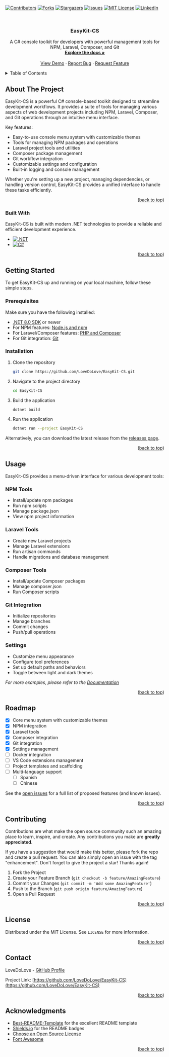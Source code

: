 <!-- Improved compatibility of back to top link: See: https://github.com/othneildrew/Best-README-Template/pull/73 -->
<a id="readme-top"></a>

<!-- PROJECT SHIELDS -->
[![Contributors][contributors-shield]][contributors-url]
[![Forks][forks-shield]][forks-url]
[![Stargazers][stars-shield]][stars-url]
[![Issues][issues-shield]][issues-url]
[![MIT License][license-shield]][license-url]
[![LinkedIn][linkedin-shield]][linkedin-url]

<!-- PROJECT LOGO -->
<br />
<div align="center">
  <h3 align="center">EasyKit-CS</h3>

  <p align="center">
    A C# console toolkit for developers with powerful management tools for NPM, Laravel, Composer, and Git
    <br />
    <a href="https://github.com/LoveDoLove/EasyKit-CS"><strong>Explore the docs »</strong></a>
    <br />
    <br />
    <a href="https://github.com/LoveDoLove/EasyKit-CS">View Demo</a>
    ·
    <a href="https://github.com/LoveDoLove/EasyKit-CS/issues">Report Bug</a>
    ·
    <a href="https://github.com/LoveDoLove/EasyKit-CS/issues">Request Feature</a>
  </p>
</div>

<!-- TABLE OF CONTENTS -->
<details>
  <summary>Table of Contents</summary>
  <ol>
    <li>
      <a href="#about-the-project">About The Project</a>
      <ul>
        <li><a href="#built-with">Built With</a></li>
      </ul>
    </li>
    <li>
      <a href="#getting-started">Getting Started</a>
      <ul>
        <li><a href="#prerequisites">Prerequisites</a></li>
        <li><a href="#installation">Installation</a></li>
      </ul>
    </li>
    <li><a href="#usage">Usage</a></li>
    <li><a href="#roadmap">Roadmap</a></li>
    <li><a href="#contributing">Contributing</a></li>
    <li><a href="#license">License</a></li>
    <li><a href="#contact">Contact</a></li>
    <li><a href="#acknowledgments">Acknowledgments</a></li>
  </ol>
</details>

<!-- ABOUT THE PROJECT -->
## About The Project

EasyKit-CS is a powerful C# console-based toolkit designed to streamline development workflows. It provides a suite of tools for managing various aspects of web development projects including NPM, Laravel, Composer, and Git operations through an intuitive menu interface.

Key features:
* Easy-to-use console menu system with customizable themes
* Tools for managing NPM packages and operations
* Laravel project tools and utilities
* Composer package management
* Git workflow integration
* Customizable settings and configuration
* Built-in logging and console management

Whether you're setting up a new project, managing dependencies, or handling version control, EasyKit-CS provides a unified interface to handle these tasks efficiently.

<p align="right">(<a href="#readme-top">back to top</a>)</p>

### Built With

EasyKit-CS is built with modern .NET technologies to provide a reliable and efficient development experience.

* [![.NET][DotNet-badge]][DotNet-url]
* [![C#][CSharp-badge]][CSharp-url]

<p align="right">(<a href="#readme-top">back to top</a>)</p>

<!-- GETTING STARTED -->
## Getting Started

To get EasyKit-CS up and running on your local machine, follow these simple steps.

### Prerequisites

Make sure you have the following installed:
* [.NET 8.0 SDK](https://dotnet.microsoft.com/download/dotnet/8.0) or newer
* For NPM features: [Node.js and npm](https://nodejs.org/)
* For Laravel/Composer features: [PHP and Composer](https://getcomposer.org/)
* For Git integration: [Git](https://git-scm.com/)

### Installation

1. Clone the repository
   ```sh
   git clone https://github.com/LoveDoLove/EasyKit-CS.git
   ```
2. Navigate to the project directory
   ```sh
   cd EasyKit-CS
   ```
3. Build the application
   ```sh
   dotnet build
   ```
4. Run the application
   ```sh
   dotnet run --project EasyKit-CS
   ```

Alternatively, you can download the latest release from the [releases page](https://github.com/LoveDoLove/EasyKit-CS/releases).

<p align="right">(<a href="#readme-top">back to top</a>)</p>

<!-- USAGE EXAMPLES -->
## Usage

EasyKit-CS provides a menu-driven interface for various development tools:

### NPM Tools
* Install/update npm packages
* Run npm scripts
* Manage package.json
* View npm project information

### Laravel Tools
* Create new Laravel projects
* Manage Laravel extensions
* Run artisan commands
* Handle migrations and database management

### Composer Tools
* Install/update Composer packages
* Manage composer.json
* Run Composer scripts

### Git Integration
* Initialize repositories
* Manage branches
* Commit changes
* Push/pull operations

### Settings
* Customize menu appearance
* Configure tool preferences
* Set up default paths and behaviors
* Toggle between light and dark themes

_For more examples, please refer to the [Documentation](https://github.com/LoveDoLove/EasyKit-CS/wiki)_

<p align="right">(<a href="#readme-top">back to top</a>)</p>

<!-- ROADMAP -->
## Roadmap

- [x] Core menu system with customizable themes
- [x] NPM integration
- [x] Laravel tools
- [x] Composer integration
- [x] Git integration
- [x] Settings management
- [ ] Docker integration
- [ ] VS Code extensions management
- [ ] Project templates and scaffolding
- [ ] Multi-language support
    - [ ] Spanish
    - [ ] Chinese

See the [open issues](https://github.com/LoveDoLove/EasyKit-CS/issues) for a full list of proposed features (and known issues).

<p align="right">(<a href="#readme-top">back to top</a>)</p>

<!-- CONTRIBUTING -->
## Contributing

Contributions are what make the open source community such an amazing place to learn, inspire, and create. Any contributions you make are **greatly appreciated**.

If you have a suggestion that would make this better, please fork the repo and create a pull request. You can also simply open an issue with the tag "enhancement".
Don't forget to give the project a star! Thanks again!

1. Fork the Project
2. Create your Feature Branch (`git checkout -b feature/AmazingFeature`)
3. Commit your Changes (`git commit -m 'Add some AmazingFeature'`)
4. Push to the Branch (`git push origin feature/AmazingFeature`)
5. Open a Pull Request

<p align="right">(<a href="#readme-top">back to top</a>)</p>

<!-- LICENSE -->
## License

Distributed under the MIT License. See `LICENSE` for more information.

<p align="right">(<a href="#readme-top">back to top</a>)</p>

<!-- CONTACT -->
## Contact

LoveDoLove - [GitHub Profile](https://github.com/LoveDoLove)

Project Link: [https://github.com/LoveDoLove/EasyKit-CS](https://github.com/LoveDoLove/EasyKit-CS)

<p align="right">(<a href="#readme-top">back to top</a>)</p>

<!-- ACKNOWLEDGMENTS -->
## Acknowledgments

* [Best-README-Template](https://github.com/othneildrew/Best-README-Template) for the excellent README template
* [Shields.io](https://shields.io) for the README badges
* [Choose an Open Source License](https://choosealicense.com)
* [Font Awesome](https://fontawesome.com)

<p align="right">(<a href="#readme-top">back to top</a>)</p>

<!-- MARKDOWN LINKS & IMAGES -->
<!-- https://www.markdownguide.org/basic-syntax/#reference-style-links -->
[contributors-shield]: https://img.shields.io/github/contributors/LoveDoLove/EasyKit-CS.svg?style=for-the-badge
[contributors-url]: https://github.com/LoveDoLove/EasyKit-CS/graphs/contributors
[forks-shield]: https://img.shields.io/github/forks/LoveDoLove/EasyKit-CS.svg?style=for-the-badge
[forks-url]: https://github.com/LoveDoLove/EasyKit-CS/network/members
[stars-shield]: https://img.shields.io/github/stars/LoveDoLove/EasyKit-CS.svg?style=for-the-badge
[stars-url]: https://github.com/LoveDoLove/EasyKit-CS/stargazers
[issues-shield]: https://img.shields.io/github/issues/LoveDoLove/EasyKit-CS.svg?style=for-the-badge
[issues-url]: https://github.com/LoveDoLove/EasyKit-CS/issues
[license-shield]: https://img.shields.io/github/license/LoveDoLove/EasyKit-CS.svg?style=for-the-badge
[license-url]: https://github.com/LoveDoLove/EasyKit-CS/blob/master/LICENSE
[linkedin-shield]: https://img.shields.io/badge/-LinkedIn-black.svg?style=for-the-badge&logo=linkedin&colorB=555
[linkedin-url]: https://linkedin.com/in/lovedolove
[DotNet-badge]: https://img.shields.io/badge/.NET-5C2D91?style=for-the-badge&logo=.net&logoColor=white
[DotNet-url]: https://dotnet.microsoft.com/
[CSharp-badge]: https://img.shields.io/badge/C%23-239120?style=for-the-badge&logo=c-sharp&logoColor=white
[CSharp-url]: https://docs.microsoft.com/en-us/dotnet/csharp/
